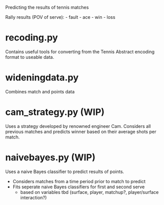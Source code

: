 Predicting the results of tennis matches

Rally results (POV of serve):
    - fault
    - ace
    - win
    - loss

# recoding.py
Contains useful tools for converting from the Tennis Abstract encoding format to useable data. 

# wideningdata.py
Combines match and points data

# cam_strategy.py (WIP)
Uses a strategy developed by renowned engineer Cam. Considers all previous matches and predicts winner based on their average shots per match.

# naivebayes.py (WIP)
Uses a naive Bayes classifier to predict results of points.
- Considers matches from a time period prior to match to predict
- Fits seperate naive Bayes classifiers for first and second serve
    - based on variables tbd (surface, player, matchup?, player/surface interaction?)